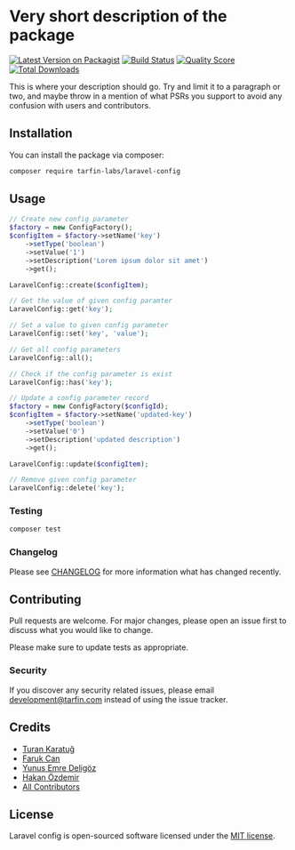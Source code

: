 # Very short description of the package

[![Latest Version on Packagist](https://img.shields.io/packagist/v/tarfin-labs/laravel-config.svg?style=flat-square)](https://packagist.org/packages/tarfin-labs/laravel-config)
[![Build Status](https://img.shields.io/travis/tarfin-labs/laravel-config/master.svg?style=flat-square)](https://travis-ci.org/tarfin-labs/laravel-config)
[![Quality Score](https://img.shields.io/scrutinizer/g/tarfin-labs/laravel-config.svg?style=flat-square)](https://scrutinizer-ci.com/g/tarfin-labs/laravel-config)
[![Total Downloads](https://img.shields.io/packagist/dt/tarfin-labs/laravel-config.svg?style=flat-square)](https://packagist.org/packages/tarfin-labs/laravel-config)

This is where your description should go. Try and limit it to a paragraph or two, and maybe throw in a mention of what PSRs you support to avoid any confusion with users and contributors.

## Installation

You can install the package via composer:

```bash
composer require tarfin-labs/laravel-config
```

## Usage

``` php
// Create new config parameter
$factory = new ConfigFactory();
$configItem = $factory->setName('key')
    ->setType('boolean')
    ->setValue('1')
    ->setDescription('Lorem ipsum dolor sit amet')
    ->get();

LaravelConfig::create($configItem);

// Get the value of given config paramter
LaravelConfig::get('key');

// Set a value to given config parameter
LaravelConfig::set('key', 'value');

// Get all config parameters
LaravelConfig::all();

// Check if the config parameter is exist
LaravelConfig::has('key');

// Update a config parameter record
$factory = new ConfigFactory($configId);
$configItem = $factory->setName('updated-key')
    ->setType('boolean')
    ->setValue('0')
    ->setDescription('updated description')
    ->get();

LaravelConfig::update($configItem);

// Remove given config parameter
LaravelConfig::delete('key');
```

### Testing

``` bash
composer test
```

### Changelog

Please see [CHANGELOG](CHANGELOG.md) for more information what has changed recently.

## Contributing

Pull requests are welcome. For major changes, please open an issue first to discuss what you would like to change.

Please make sure to update tests as appropriate.

### Security

If you discover any security related issues, please email development@tarfin.com instead of using the issue tracker.

## Credits

- [Turan Karatuğ](https://github.com/tkaratug)
- [Faruk Can](https://github.com/frkcn)
- [Yunus Emre Deligöz](https://github.com/deligoez)
- [Hakan Özdemir](https://github.com/hozdemir)
- [All Contributors](../../contributors)

## License

Laravel config is open-sourced software licensed under the [MIT license](LICENSE.md).
